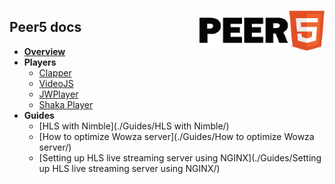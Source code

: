 <img src="./images/logo.png" style="width:200px;float:right;margin-top:15px;" />

## Peer5 docs

- [**Overview**](./Overview)
- **Players**
    - [Clapper](./Players/Clappr/)
    - [VideoJS](./Players/VideoJS/)
    - [JWPlayer](./Players/JWPlayer%207/)
    - [Shaka Player](Players/Shaka%20Player/)
- **Guides**
    - [HLS with Nimble](./Guides/HLS with Nimble/)
    - [How to optimize Wowza server](./Guides/How to optimize Wowza server/)
    - [Setting up HLS live streaming server using NGINX](./Guides/Setting up HLS live streaming server using NGINX/)